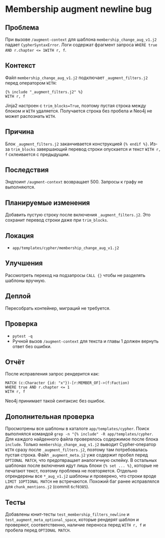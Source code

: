 # Membership augment newline bug

## Проблема
При вызове `/augment-context` для шаблона `membership_change_aug_v1.j2` падает `CypherSyntaxError`.
Логи содержат фрагмент запроса `WHERE true AND r.chapter <= 1WITH r, f`.

## Контекст
Файл `membership_change_aug_v1.j2` подключает `_augment_filters.j2` перед оператором `WITH`:

```
{% include "_augment_filters.j2" %}
WITH r, f
```

Jinja2 настроен с `trim_blocks=True`, поэтому пустая строка между блоком и `WITH` удаляется.
Получается строка без пробела и Neo4j не может распознать `WITH`.

## Причина
Блок `_augment_filters.j2` заканчивается конструкцией `{% endif %}`.
Из-за `trim_blocks` завершающий перевод строки опускается и текст `WITH r, f` склеивается с предыдущим.

## Последствия
Эндпоинт `/augment-context` возвращает 500.
Запросы к графу не выполняются.

## Планируемые изменения
Добавить пустую строку после включения `_augment_filters.j2`.
Это сохранит перевод строки даже при `trim_blocks`.

## Локация
- `app/templates/cypher/membership_change_aug_v1.j2`

## Улучшения
Рассмотреть переход на подзапросы `CALL {}` чтобы не разделять шаблоны вручную.

## Деплой
Пересобрать контейнер, миграций не требуется.

## Проверка
- `pytest -q`
- Ручной вызов `/augment-context` для текста и главы 1 должен вернуть ответ без ошибки.

## Отчёт
После исправления запрос рендерится как:

```
MATCH (c:Character {id: "x"})-[r:MEMBER_OF]->(f:Faction)
WHERE true AND r.chapter <= 1
WITH r, f
```

Neo4j принимает такой синтаксис без ошибок.

## Дополнительная проверка

Просмотрены все шаблоны в каталоге `app/templates/cypher`.
Поиск выполнялся командой `grep -n "{% include" -R app/templates/cypher`.
Для каждого найденного файла проверялось содержимое после блока `include`.
Только `membership_change_aug_v1.j2` выводит Cypher‑оператор `WITH` сразу после
`_augment_filters.j2`, поэтому там потребовалась пустая строка.
Файл `_augment_meta.j2` уже содержит пробел перед `OPTIONAL MATCH`, что
предотвращает аналогичную склейку. В остальных шаблонах после включения идут
лишь блоки `{% set ... %}`, которые не печатают текст, поэтому проблема не
повторяется.
Отдельно отрендерены все `*_aug_v1.j2` шаблоны и проверено, что строки вроде
`LIMIT 1OPTIONAL MATCH` не встречаются.
Похожий баг ранее исправлялся для `chunk_mentions.j2` (commit `6cf0385`).

## Тесты
Добавлены юнит-тесты `test_membership_filters_newline` и
`test_augment_meta_optional_space`, которые рендерят шаблон и проверяют,
соответственно, наличие переноса перед `WITH r, f` и пробела перед
`OPTIONAL MATCH`.

